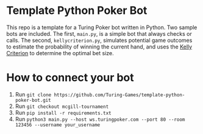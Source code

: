 # Template Python Poker Bot
This repo is a template for a Turing Poker bot written in Python. Two sample bots are included.
The first, `main.py`, is a simple bot that always checks or calls. 
The second, `kellycriterion.py`, simulates potential game outcomes to estimate the probability
of winning the current hand, and uses the [Kelly Criterion](https://en.wikipedia.org/wiki/Kelly_criterion) to determine the optimal bet size.
# How to connect your bot
1. Run `git clone https://github.com/Turing-Games/template-python-poker-bot.git`
2. Run `git checkout mcgill-tournament`
3. Run `pip install -r requirements.txt`
4. Run `python3 main.py --host ws.turingpoker.com --port 80 --room 123456 --username your_username`